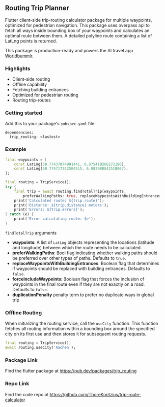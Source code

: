 ## Routing Trip Planner
Flutter client-side trip-routing calculator package for multiple waypoints, optimized for pedestrian navigation. This package uses overpass api to fetch all ways inside bounding box of your waypoints and calculates an optimal route between them. A detailed polyline route containing a list of LatLng points is returned.

This package is production-ready and powers the AI travel app [Worldbummlr](https://worldbummlr.com?ref=trip_routing).

### Highlights
- Client-side routing
- Offline capability
- Fetching building entrances
- Optimized for pedestrian routing
- Routing trip-routes

### Getting started
Add this to your package's `pubspec.yaml` file:
```
dependencies:
  trip_routing: <lastest>
```

### Example

```dart
final waypoints = [
    const LatLng(50.77437074991441, 6.075419266272186),
    const LatLng(50.774717242584515, 6.083980842518867),
];

final routing = TripService();
try {
    final trip = await routing.findTotalTrip(waypoints,
        preferWalkingPaths: true, replaceWaypointsWithBuildingEntrances: true);
    print('Calculated route: ${trip.route}');
    print('Distance: ${trip.distance} meters');
    print('Errors: ${trip.errors}');
} catch (e) {
    print('Error calculating route: $e');
}
```
`findTotalTrip` arguments
  - **waypoints**: A list of `LatLng` objects representing the locations (latitude and longitude)
     between which the route needs to be calculated.
  - **preferWalkingPaths**: Bool flag indicating whether walking paths should be preferred
     over other types of paths. Defaults to `true`.
  - **replaceWaypointsWithBuildingEntrances**: Boolean flag that determines if waypoints should
     be replaced with building entrances. Defaults to `false`.
  - **forceIncludeWaypoints**: Boolean flag that forces the inclusion of waypoints in the final
     route even if they are not exactly on a road. Defaults to `false`.
  - **duplicationPenalty** penalty term to prefer no duplicate ways in global trip
### Offline Routing
When initializing the routing service, call the `useCity` function. This function fetches all routing information within a bounding box around the specified city on its first use and then stores it for subsequent routing requests.
```dart
final routing = TripService();
await routing.useCity('Aachen');
```

### Package Link
Find the flutter package at
https://pub.dev/packages/trip_routing


### Repo Link
Find the code repo at
https://github.com/ThoreKoritzius/trip-route-calculator
